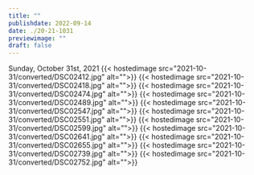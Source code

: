```yaml
---
title: ""
publishdate: 2022-09-14
date: ./20-21-1031
previewimage: ""
draft: false
---
```


Sunday, October 31st, 2021
{{< hostedimage src="2021-10-31/converted/DSC02412.jpg" alt="">}}
{{< hostedimage src="2021-10-31/converted/DSC02418.jpg" alt="">}}
{{< hostedimage src="2021-10-31/converted/DSC02474.jpg" alt="">}}
{{< hostedimage src="2021-10-31/converted/DSC02489.jpg" alt="">}}
{{< hostedimage src="2021-10-31/converted/DSC02547.jpg" alt="">}}
{{< hostedimage src="2021-10-31/converted/DSC02551.jpg" alt="">}}
{{< hostedimage src="2021-10-31/converted/DSC02599.jpg" alt="">}}
{{< hostedimage src="2021-10-31/converted/DSC02641.jpg" alt="">}}
{{< hostedimage src="2021-10-31/converted/DSC02655.jpg" alt="">}}
{{< hostedimage src="2021-10-31/converted/DSC02739.jpg" alt="">}}
{{< hostedimage src="2021-10-31/converted/DSC02752.jpg" alt="">}}

